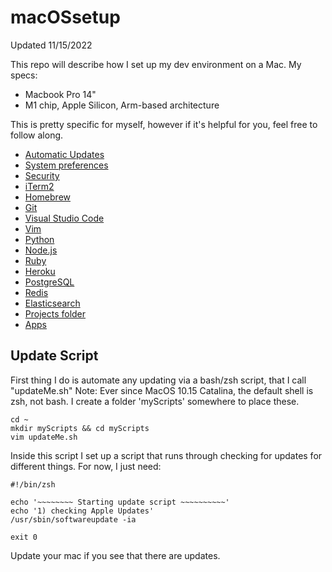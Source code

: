 # macOSsetup
Updated 11/15/2022

This repo will describe how I set up my dev environment on a Mac.
My specs:
 - Macbook Pro 14" 
 - M1 chip, Apple Silicon, Arm-based architecture

This is pretty specific for myself, however if it's helpful for you, feel free to follow along. 

- [Automatic Updates](#update-script)
- [System preferences](#system-preferences)
- [Security](#security)
- [iTerm2](#iterm2)
- [Homebrew](#homebrew)
- [Git](#git)
- [Visual Studio Code](#visual-studio-code)
- [Vim](#vim)
- [Python](#python)
- [Node.js](#nodejs)
- [Ruby](#ruby)
- [Heroku](#heroku)
- [PostgreSQL](#postgresql)
- [Redis](#redis)
- [Elasticsearch](#elasticsearch)
- [Projects folder](#projects-folder)
- [Apps](#apps)

## Update Script
First thing I do is automate any updating via a bash/zsh script, that I call "updateMe.sh"
Note: Ever since MacOS 10.15 Catalina, the default shell is zsh, not bash. 
I create a folder 'myScripts' somewhere to place these. 
```
cd ~
mkdir myScripts && cd myScripts
vim updateMe.sh
```

Inside this script I set up a script that runs through checking for updates for different things. For now, I just need:

```
#!/bin/zsh

echo '~~~~~~~~ Starting update script ~~~~~~~~~~'
echo '1) checking Apple Updates'
/usr/sbin/softwareupdate -ia

exit 0

```
Update your mac if you see that there are updates. 
